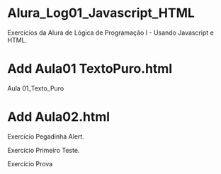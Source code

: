 # Alura_Log01_Javascript_HTML
Exercícios da Alura de Lógica de Programação I - Usando Javascript e HTML.
# Add Aula01 TextoPuro.html

Aula 01_Texto_Puro

# Add Aula02.html

Exercício Pegadinha Alert.

Exercício Primeiro Teste.

Exercício Prova

